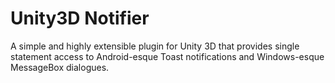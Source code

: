 # Unity3D Notifier
A simple and highly extensible plugin for Unity 3D that provides single statement access to Android-esque Toast notifications and Windows-esque MessageBox dialogues.
